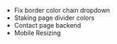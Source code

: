 * Fix border color chain dropdown
* Staking page divider colors
* Contact page backend
* Mobile Resizing